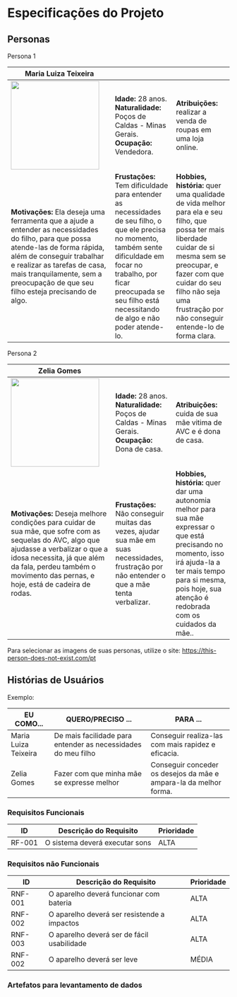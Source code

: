 # Especificações do Projeto

## Personas


Persona 1

|**Maria Luiza Teixeira**|           |                             | 
|-------------------|-----------|-----------------------------|
<img src="https://github.com/ICEI-PUC-Minas-PPC-CC/Template-MentoringII/blob/main/docs/img/trasnferir.jpg" width="200" height="200"/>|**Idade:** 28 anos. **Naturalidade:** Poços de Caldas - Minas Gerais. **Ocupação:** Vendedora.       |**Atribuições:** realizar a venda de roupas em uma loja online. 
|**Motivações:** Ela deseja uma ferramenta que a ajude a entender as necessidades do filho, para que possa atende-las de forma rápida, além de conseguir trabalhar e realizar as tarefas de casa, mais tranquilamente, sem a preocupação de que seu filho esteja precisando de algo.  |**Frustações:** Tem dificuldade para entender as necessidades de seu filho, o que ele precisa no momento, também sente dificuldade em focar no trabalho, por ficar preocupada se seu filho está necessitando de algo e não poder atende-lo.   |**Hobbies, história:** quer uma qualidade de vida melhor para ela e seu filho, que possa ter mais liberdade cuidar de si mesma sem se preocupar, e fazer com que cuidar do seu filho não seja uma frustração por não conseguir entende-lo de forma clara.



Persona 2


|**Zelia Gomes**|           |                             | 
|-------------------|-----------|-----------------------------|
<img src="https://github.com/ICEI-PUC-Minas-PPC-CC/Template-MentoringII/blob/main/docs/img/trasnferir.jpg" width="200" height="200"/>|**Idade:** 28 anos. **Naturalidade:** Poços de Caldas - Minas Gerais. **Ocupação:** Dona de casa.       |**Atribuições:** cuida de sua mãe vitima de AVC e é dona de casa.
|**Motivações:** Deseja melhore condições para cuidar de sua mãe, que sofre com as sequelas do AVC, algo que ajudasse a verbalizar o que a idosa necessita, já que além da fala, perdeu também o movimento das pernas, e hoje, está de cadeira de rodas.  |**Frustações:** Não conseguir muitas das vezes, ajudar sua mãe em suas necessidades, frustração por não entender o que a mãe tenta verbalizar.   |**Hobbies, história:** quer dar uma autonomia melhor para sua mãe expressar o que está precisando no momento, isso irá ajuda-la a ter mais tempo para si mesma, pois hoje, sua atenção é redobrada com os cuidados da mãe..


Para selecionar as imagens de suas personas, utilize o site: https://this-person-does-not-exist.com/pt

## Histórias de Usuários


Exemplo:

|EU COMO...| QUERO/PRECISO ...  |PARA ...                  |
|--------------------|------------------------------------|----------------------------------------|
|Maria Luiza Teixeira| De mais facilidade para entender as necessidades do meu filho | Conseguir realiza-las com mais rapidez e eficacia. |
|Zelia Gomes | Fazer com que minha mãe se expresse melhor | Conseguir conceder os desejos da mãe e ampara-la da melhor forma. |


### Requisitos Funcionais

|ID    | Descrição do Requisito  | Prioridade |
|------|-----------------------------------------|----|
|RF-001| O sistema deverá executar sons | ALTA | 

### Requisitos não Funcionais

|ID     | Descrição do Requisito  |Prioridade |
|-------|-------------------------|----|
|RNF-001| O aparelho deverá funcionar com bateria | ALTA | 
|RNF-002| O aparelho deverá ser resistende a impactos |  ALTA | 
|RNF-003| O aparelho deverá ser de fácil usabilidade | ALTA | 
|RNF-002| O aparelho deverá ser leve |  MÉDIA | 



### Artefatos para levantamento de dados








